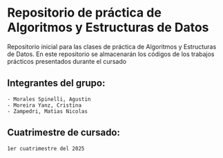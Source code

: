 # Repositorio de práctica de Algoritmos y Estructuras de Datos

Repositorio inicial para las clases de práctica de Algoritmos y Estructuras de Datos. En este repositorio se almacenarán los códigos de los trabajos prácticos presentados durante el cursado

## Integrantes del grupo:
    - Morales Spinelli, Agustin
    - Moreira Yanz, Cristina
    - Zampedri, Matias Nicolas

## Cuatrimestre de cursado:
    1er cuatrimestre del 2025
